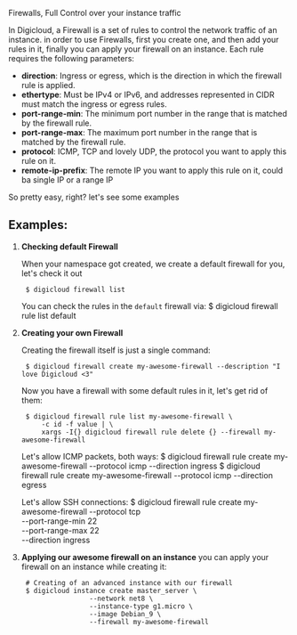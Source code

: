 Firewalls, Full Control over your instance traffic

In Digicloud, a Firewall is a set of rules to control the network traffic of an instance. in order to use Firewalls,
first you create one, and then add your rules in it, finally  you can apply your firewall on an instance.
Each rule requires the following parameters:
* **direction**: Ingress or egress, which is the direction in which the firewall rule is applied.
* **ethertype**: Must be IPv4 or IPv6, and addresses represented in CIDR must match the ingress or egress rules.
* **port-range-min**: The minimum port number in the range that is matched by the firewall rule.
* **port-range-max**: The maximum port number in the range that is matched by the firewall rule.
* **protocol**: ICMP, TCP and lovely UDP, the protocol you want to apply this rule on it.
* **remote-ip-prefix**: The remote IP you want to apply this rule on it, could ba single IP or a range IP

So pretty easy, right? let's see some examples


## Examples:

1. **Checking default Firewall**

    When your namespace got created, we create a default firewall for you, let's check it out

        $ digicloud firewall list
     You can check the rules in the `default` firewall via:
        $ digicloud firewall rule list default
        
2. **Creating your own Firewall**

    Creating the firewall itself is just a single command:

        $ digicloud firewall create my-awesome-firewall --description "I love Digicloud <3"
        
    Now you have a firewall with some default rules in it, let's get rid of them:
    
        $ digicloud firewall rule list my-awesome-firewall \ 
            -c id -f value | \
            xargs -I{} digicloud firewall rule delete {} --firewall my-awesome-firewall
    
    Let's allow ICMP packets, both ways:
        $ digicloud firewall rule create my-awesome-firewall --protocol icmp --direction ingress
        $ digicloud firewall rule create my-awesome-firewall --protocol icmp --direction egress
       
    Let's allow SSH connections:
        $ digicloud firewall rule create my-awesome-firewall --protocol tcp \
            --port-range-min 22 \
            --port-range-max 22 \
            --direction ingress 
    
3. **Applying our awesome firewall on an instance**
    you can apply your firewall on an instance while creating it:

        # Creating of an advanced instance with our firewall
        $ digicloud instance create master_server \
                        --network net8 \
                        --instance-type g1.micro \
                        --image Debian_9 \
                        --firewall my-awesome-firewall

    